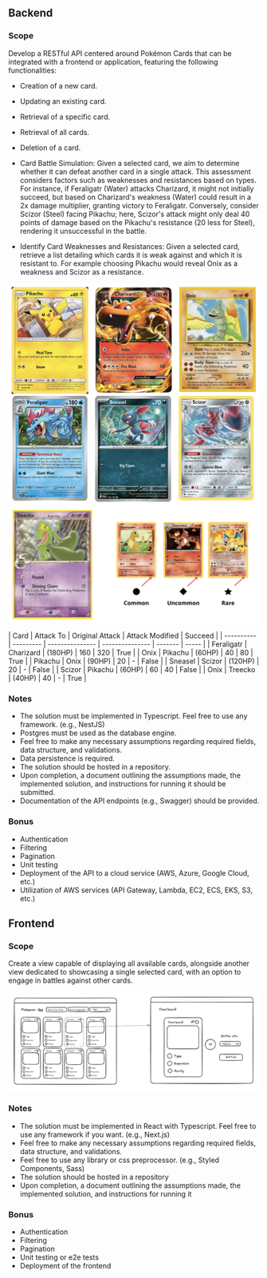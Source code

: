 ## Backend

### Scope

Develop a RESTful API centered around Pokémon Cards that can be integrated with a
frontend or application, featuring the following functionalities:

- Creation of a new card.
- Updating an existing card.
- Retrieval of a specific card.
- Retrieval of all cards.
- Deletion of a card.
- Card Battle Simulation: Given a selected card, we aim to determine whether it can defeat another card in a single attack. This assessment considers factors such as weaknesses and resistances based on types. For instance, if Feraligatr (Water) attacks Charizard, it might not initially succeed, but based on Charizard's weakness (Water) could result in a 2x damage multiplier, granting victory to Feraligatr. Conversely, consider Scizor (Steel) facing Pikachu; here, Scizor's attack might only deal 40 points of damage based on the Pikachu's resistance (20 less for Steel), rendering it unsuccessful in the battle.

- Identify Card Weaknesses and Resistances: Given a selected card, retrieve a list detailing which cards it is weak against and which it is resistant to. For example choosing Pikachu would reveal Onix as a weakness and Scizor as a resistance.

![alt text](image-1.png)
![alt text](image-2.png)

| Card       | Attack To | Original Attack | Attack Modified | Succeed |
| ---------- | --------- | --------------- | --------------- | ------- | ----- |
| Feraligatr | Charizard | (180HP)         | 160             | 320     | True  |
| Onix       | Pikachu   | (60HP)          | 40              | 80      | True  |
| Pikachu    | Onix      | (90HP)          | 20              | -       | False |
| Sneasel    | Scizor    | (120HP)         | 20              | -       | False |
| Scizor     | Pikachu   | (60HP)          | 60              | 40      | False |
| Onix       | Treecko   | (40HP)          | 40              | -       | True  |

### Notes

- The solution must be implemented in Typescript. Feel free to use any framework. (e.g., NestJS)
- Postgres must be used as the database engine.
- Feel free to make any necessary assumptions regarding required fields, data structure, and validations.
- Data persistence is required.
- The solution should be hosted in a repository.
- Upon completion, a document outlining the assumptions made, the implemented solution, and instructions for running it should be submitted.
- Documentation of the API endpoints (e.g., Swagger) should be provided.

### Bonus

- Authentication
- Filtering
- Pagination
- Unit testing
- Deployment of the API to a cloud service (AWS, Azure, Google Cloud, etc.)
- Utilization of AWS services (API Gateway, Lambda, EC2, ECS, EKS, S3, etc.)

## Frontend

### Scope

Create a view capable of displaying all available cards, alongside another view dedicated to showcasing a single selected card, with an option to engage in battles against other cards.

![mockups](image.png)

### Notes

- The solution must be implemented in React with Typescript. Feel free to use any framework if you want. (e.g., Next.js)
- Feel free to make any necessary assumptions regarding required fields, data structure, and validations.
- Feel free to use any library or css preprocessor. (e.g., Styled Components, Sass)
- The solution should be hosted in a repository
- Upon completion, a document outlining the assumptions made, the implemented solution, and instructions for running it

### Bonus

- Authentication
- Filtering
- Pagination
- Unit testing or e2e tests
- Deployment of the frontend

